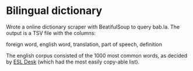 # Bilingual dictionary

Wrote a online dictionary scraper with BeatifulSoup to query bab.la. The output
is a TSV file with the columns:

foreign word, english word, translation, part of speech, definition

The english corpus consisted of the 1000 most common words, as decided by [ESL
Desk](http://www.esldesk.com/vocabulary/words) (which had the most easily
copy-able list).
